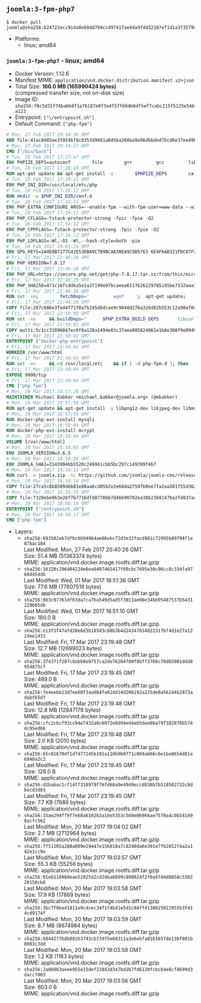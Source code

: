 ## `joomla:3-fpm-php7`

```console
$ docker pull joomla@sha256:b24722ecc91da8e68dd704ccd9741fae44a9fdd32107ef1d1a373579ef37f254
```

-	Platforms:
	-	linux; amd64

### `joomla:3-fpm-php7` - linux; amd64

-	Docker Version: 1.12.6
-	Manifest MIME: `application/vnd.docker.distribution.manifest.v2+json`
-	Total Size: **166.0 MB (165990424 bytes)**  
	(compressed transfer size, not on-disk size)
-	Image ID: `sha256:f8c5d31f74ba6b8f1a76187e0f3e4f57f694b8df5ef7cabc215f5125e546a123`
-	Entrypoint: `["\/entrypoint.sh"]`
-	Default Command: `["php-fpm"]`

```dockerfile
# Mon, 27 Feb 2017 20:34:36 GMT
ADD file:41ac8d85ee35954bf6c8353d9681a045ba260aa9a96dbbded7bcd6e37ee49bea in / 
# Mon, 27 Feb 2017 20:34:37 GMT
CMD ["/bin/bash"]
# Tue, 28 Feb 2017 17:27:47 GMT
ENV PHPIZE_DEPS=autoconf 		file 		g++ 		gcc 		libc-dev 		make 		pkg-config 		re2c
# Tue, 28 Feb 2017 17:28:10 GMT
RUN apt-get update && apt-get install -y 		$PHPIZE_DEPS 		ca-certificates 		curl 		libedit2 		libsqlite3-0 		libxml2 		xz-utils 	--no-install-recommends && rm -r /var/lib/apt/lists/*
# Tue, 28 Feb 2017 17:28:11 GMT
ENV PHP_INI_DIR=/usr/local/etc/php
# Tue, 28 Feb 2017 17:28:12 GMT
RUN mkdir -p $PHP_INI_DIR/conf.d
# Tue, 28 Feb 2017 17:34:11 GMT
ENV PHP_EXTRA_CONFIGURE_ARGS=--enable-fpm --with-fpm-user=www-data --with-fpm-group=www-data
# Tue, 28 Feb 2017 17:34:12 GMT
ENV PHP_CFLAGS=-fstack-protector-strong -fpic -fpie -O2
# Tue, 28 Feb 2017 17:34:12 GMT
ENV PHP_CPPFLAGS=-fstack-protector-strong -fpic -fpie -O2
# Tue, 28 Feb 2017 17:34:12 GMT
ENV PHP_LDFLAGS=-Wl,-O1 -Wl,--hash-style=both -pie
# Tue, 28 Feb 2017 18:01:24 GMT
ENV GPG_KEYS=1A4E8B7277C42E53DBA9C7B9BCAA30EA9C0D5763 6E4F6AB321FDC07F2C332E3AC2BF0BC433CFC8B3
# Fri, 17 Mar 2017 22:46:28 GMT
ENV PHP_VERSION=7.0.17
# Fri, 17 Mar 2017 22:46:28 GMT
ENV PHP_URL=https://secure.php.net/get/php-7.0.17.tar.xz/from/this/mirror PHP_ASC_URL=https://secure.php.net/get/php-7.0.17.tar.xz.asc/from/this/mirror
# Fri, 17 Mar 2017 22:46:29 GMT
ENV PHP_SHA256=471c16fcdd6a5e1a37199e97bcaeea6117626229785185be7532aaa7c6ee04be PHP_MD5=549df69a7a3c79d49fcafe2097579d9e
# Fri, 17 Mar 2017 22:46:36 GMT
RUN set -xe; 		fetchDeps=' 		wget 	'; 	apt-get update; 	apt-get install -y --no-install-recommends $fetchDeps; 	rm -rf /var/lib/apt/lists/*; 		mkdir -p /usr/src; 	cd /usr/src; 		wget -O php.tar.xz "$PHP_URL"; 		if [ -n "$PHP_SHA256" ]; then 		echo "$PHP_SHA256 *php.tar.xz" | sha256sum -c -; 	fi; 	if [ -n "$PHP_MD5" ]; then 		echo "$PHP_MD5 *php.tar.xz" | md5sum -c -; 	fi; 		if [ -n "$PHP_ASC_URL" ]; then 		wget -O php.tar.xz.asc "$PHP_ASC_URL"; 		export GNUPGHOME="$(mktemp -d)"; 		for key in $GPG_KEYS; do 			gpg --keyserver ha.pool.sks-keyservers.net --recv-keys "$key"; 		done; 		gpg --batch --verify php.tar.xz.asc php.tar.xz; 		rm -r "$GNUPGHOME"; 	fi; 		apt-get purge -y --auto-remove $fetchDeps
# Fri, 17 Mar 2017 22:46:36 GMT
COPY file:207c686e3fed4f71f8a7b245d8dcae9c9048d276a326d82b553c12a90af0c0ca in /usr/local/bin/ 
# Fri, 17 Mar 2017 22:50:00 GMT
RUN set -xe 	&& buildDeps=" 		$PHP_EXTRA_BUILD_DEPS 		libcurl4-openssl-dev 		libedit-dev 		libsqlite3-dev 		libssl-dev 		libxml2-dev 	" 	&& apt-get update && apt-get install -y $buildDeps --no-install-recommends && rm -rf /var/lib/apt/lists/* 		&& export CFLAGS="$PHP_CFLAGS" 		CPPFLAGS="$PHP_CPPFLAGS" 		LDFLAGS="$PHP_LDFLAGS" 	&& docker-php-source extract 	&& cd /usr/src/php 	&& ./configure 		--with-config-file-path="$PHP_INI_DIR" 		--with-config-file-scan-dir="$PHP_INI_DIR/conf.d" 				--disable-cgi 				--enable-ftp 		--enable-mbstring 		--enable-mysqlnd 				--with-curl 		--with-libedit 		--with-openssl 		--with-zlib 				$PHP_EXTRA_CONFIGURE_ARGS 	&& make -j "$(nproc)" 	&& make install 	&& { find /usr/local/bin /usr/local/sbin -type f -executable -exec strip --strip-all '{}' + || true; } 	&& make clean 	&& docker-php-source delete 		&& apt-get purge -y --auto-remove -o APT::AutoRemove::RecommendsImportant=false $buildDeps
# Fri, 17 Mar 2017 22:50:02 GMT
COPY multi:5c1cc33896847ec6f8a128a1494e83c37aea885824061e1b8e308f9e09499956 in /usr/local/bin/ 
# Fri, 17 Mar 2017 22:50:02 GMT
ENTRYPOINT ["docker-php-entrypoint"]
# Fri, 17 Mar 2017 22:50:02 GMT
WORKDIR /var/www/html
# Fri, 17 Mar 2017 22:50:03 GMT
RUN set -ex 	&& cd /usr/local/etc 	&& if [ -d php-fpm.d ]; then 		sed 's!=NONE/!=!g' php-fpm.conf.default | tee php-fpm.conf > /dev/null; 		cp php-fpm.d/www.conf.default php-fpm.d/www.conf; 	else 		mkdir php-fpm.d; 		cp php-fpm.conf.default php-fpm.d/www.conf; 		{ 			echo '[global]'; 			echo 'include=etc/php-fpm.d/*.conf'; 		} | tee php-fpm.conf; 	fi 	&& { 		echo '[global]'; 		echo 'error_log = /proc/self/fd/2'; 		echo; 		echo '[www]'; 		echo '; if we send this to /proc/self/fd/1, it never appears'; 		echo 'access.log = /proc/self/fd/2'; 		echo; 		echo 'clear_env = no'; 		echo; 		echo '; Ensure worker stdout and stderr are sent to the main error log.'; 		echo 'catch_workers_output = yes'; 	} | tee php-fpm.d/docker.conf 	&& { 		echo '[global]'; 		echo 'daemonize = no'; 		echo; 		echo '[www]'; 		echo 'listen = [::]:9000'; 	} | tee php-fpm.d/zz-docker.conf
# Fri, 17 Mar 2017 22:50:04 GMT
EXPOSE 9000/tcp
# Fri, 17 Mar 2017 22:50:04 GMT
CMD ["php-fpm"]
# Mon, 20 Mar 2017 18:57:28 GMT
MAINTAINER Michael Babker <michael.babker@joomla.org> (@mbabker)
# Mon, 20 Mar 2017 18:57:50 GMT
RUN apt-get update && apt-get install -y libpng12-dev libjpeg-dev libmcrypt-dev zip unzip && rm -rf /var/lib/apt/lists/* 	&& docker-php-ext-configure gd --with-png-dir=/usr --with-jpeg-dir=/usr 	&& docker-php-ext-install gd
# Mon, 20 Mar 2017 18:57:58 GMT
RUN docker-php-ext-install mysqli
# Mon, 20 Mar 2017 18:58:04 GMT
RUN docker-php-ext-install mcrypt
# Mon, 20 Mar 2017 18:58:04 GMT
VOLUME [/var/www/html]
# Mon, 20 Mar 2017 18:58:05 GMT
ENV JOOMLA_VERSION=3.6.5
# Mon, 20 Mar 2017 18:58:06 GMT
ENV JOOMLA_SHA1=3143994bb5520c249961cbb5bc297c149399f4b7
# Mon, 20 Mar 2017 18:58:13 GMT
RUN curl -o joomla.zip -SL https://github.com/joomla/joomla-cms/releases/download/${JOOMLA_VERSION}/Joomla_${JOOMLA_VERSION}-Stable-Full_Package.zip 	&& echo "$JOOMLA_SHA1 *joomla.zip" | sha1sum -c - 	&& mkdir /usr/src/joomla 	&& unzip joomla.zip -d /usr/src/joomla 	&& rm joomla.zip 	&& chown -R www-data:www-data /usr/src/joomla
# Mon, 20 Mar 2017 18:58:14 GMT
COPY file:27ca5c0b8509d6681e80aa6cd05b2e2e68da2f59fb0ee7fa2aa581f55d362b6d in /entrypoint.sh 
# Mon, 20 Mar 2017 18:58:15 GMT
COPY file:7328ebe063e26f7b7716dfd8778bb7d46b90702ea38b23b9147ba2fd837ac2c1 in /makedb.php 
# Mon, 20 Mar 2017 18:58:16 GMT
ENTRYPOINT ["/entrypoint.sh"]
# Mon, 20 Mar 2017 18:58:17 GMT
CMD ["php-fpm"]
```

-	Layers:
	-	`sha256:693502eb7dfbc6b94964ae66ebc72d3e32facd981c72995b09794f1e87bac184`  
		Last Modified: Mon, 27 Feb 2017 20:40:26 GMT  
		Size: 51.4 MB (51363374 bytes)  
		MIME: application/vnd.docker.image.rootfs.diff.tar.gzip
	-	`sha256:16328c296404224e6ea0407465417f60cbc7695e30c96cc8c334fa9760d454db`  
		Last Modified: Wed, 01 Mar 2017 16:51:36 GMT  
		Size: 77.6 MB (77607519 bytes)  
		MIME: application/vnd.docker.image.rootfs.diff.tar.gzip
	-	`sha256:8b3c97761df63da7ca7ba549d5ad5f3011ae08e34bb95487537b5431229665db`  
		Last Modified: Wed, 01 Mar 2017 16:51:10 GMT  
		Size: 180.0 B  
		MIME: application/vnd.docker.image.rootfs.diff.tar.gzip
	-	`sha256:e13f3f47afd20e6d3b185d3c88b3b4d2434763402231fbf4d1e27a122dee1431`  
		Last Modified: Fri, 17 Mar 2017 23:19:48 GMT  
		Size: 12.7 MB (12699023 bytes)  
		MIME: application/vnd.docker.image.rootfs.diff.tar.gzip
	-	`sha256:374371f287c8abb8e8757ca2de76204780f8bff3766c78d65001ddd8954875cf`  
		Last Modified: Fri, 17 Mar 2017 23:19:45 GMT  
		Size: 489.0 B  
		MIME: application/vnd.docker.image.rootfs.diff.tar.gzip
	-	`sha256:fe4eebb23d7ee60f3aa0b4fa02dd14d206192a225de0a56244b2873adabf65d7`  
		Last Modified: Fri, 17 Mar 2017 23:19:48 GMT  
		Size: 12.8 MB (12847176 bytes)  
		MIME: application/vnd.docker.image.rootfs.diff.tar.gzip
	-	`sha256:cfc2cbcf93cc94e7432a8c6972e0d94ed4ab5dee0ba79f382878b574dc95ed66`  
		Last Modified: Fri, 17 Mar 2017 23:19:48 GMT  
		Size: 2.0 KB (2010 bytes)  
		MIME: application/vnd.docker.image.rootfs.diff.tar.gzip
	-	`sha256:65c01670df1d7d77245b191a110b9b0771c069a666c6e1be8654d81e6940a2c2`  
		Last Modified: Fri, 17 Mar 2017 23:19:45 GMT  
		Size: 128.0 B  
		MIME: application/vnd.docker.image.rootfs.diff.tar.gzip
	-	`sha256:d2babac1cf14f7318979f76fd68a9e4949eccd838b7b518582732c8dbecd3d83`  
		Last Modified: Fri, 17 Mar 2017 23:19:45 GMT  
		Size: 7.7 KB (7686 bytes)  
		MIME: application/vnd.docker.image.rootfs.diff.tar.gzip
	-	`sha256:15ae294ff9f7e68a6102b3a18e5353c568e06966ae7578a4c0b541498acfc562`  
		Last Modified: Mon, 20 Mar 2017 19:04:02 GMT  
		Size: 2.7 MB (2712964 bytes)  
		MIME: application/vnd.docker.image.rootfs.diff.tar.gzip
	-	`sha256:7f51105a288a809e29447e156018a7c8248da6e391e7f62852f4a2a142e1cc9e`  
		Last Modified: Mon, 20 Mar 2017 19:03:57 GMT  
		Size: 55.3 KB (55256 bytes)  
		MIME: application/vnd.docker.image.rootfs.diff.tar.gzip
	-	`sha256:01eb118960eae52925d2cd24ba6099c890024f2f0a47d4d8858c530220150cb8`  
		Last Modified: Mon, 20 Mar 2017 19:03:58 GMT  
		Size: 17.9 KB (17869 bytes)  
		MIME: application/vnd.docker.image.rootfs.diff.tar.gzip
	-	`sha256:3bc7f0ba41811e9cdcec34f1f4b41e5d1c84ff4130825822955b3f414cd9174f`  
		Last Modified: Mon, 20 Mar 2017 19:03:59 GMT  
		Size: 8.7 MB (8674984 bytes)  
		MIME: application/vnd.docker.image.rootfs.diff.tar.gzip
	-	`sha256:6844277bdb88263743cb73975e68311a3e6ebfa01b1657de13bf601b8003c3dd`  
		Last Modified: Mon, 20 Mar 2017 19:03:58 GMT  
		Size: 1.2 KB (1163 bytes)  
		MIME: application/vnd.docker.image.rootfs.diff.tar.gzip
	-	`sha256:2a08963aeee955e15def22843d347bd2b7fd6120fcbcb4e8cf8699d3dacc7003`  
		Last Modified: Mon, 20 Mar 2017 19:03:56 GMT  
		Size: 603.0 B  
		MIME: application/vnd.docker.image.rootfs.diff.tar.gzip
